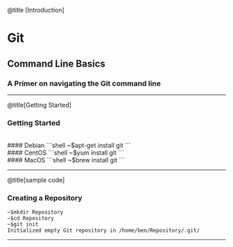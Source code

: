 @title [Introduction]

# Git
## <span class="green">Command Line Basics</span>

### A Primer on navigating the Git command line

---
@title[Getting Started]
### Getting Started
<br>
#### Debian
```shell
~$apt-get install git
```

<br>
#### CentOS
```shell
~$yum install git
```

<br>
#### MacOS
```shell
~$brew install git
```

---
@title[sample code]

### Creating a Repository

```shell
~$mkdir Repository
~$cd Repository
~$git init
Initialized empty Git repository in /home/ben/Repository/.git/
```
---

